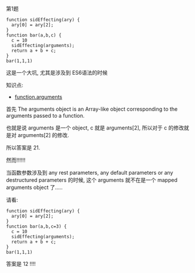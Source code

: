 第1题
>
```
function sidEffecting(ary) {
  ary[0] = ary[2];
}
function bar(a,b,c) {
  c = 10
  sidEffecting(arguments);
  return a + b + c;
}
bar(1,1,1)
```

这是一个大坑, 尤其是涉及到 ES6语法的时候

知识点:

* [function.arguments ](https://developer.mozilla.org/zh-CN/docs/Web/JavaScript/Reference/Global_Objects/Function/arguments)

首先 The arguments object is an Array-like object corresponding to the arguments passed to a function.

也就是说 arguments 是一个 object, c 就是 arguments[2], 所以对于 c 的修改就是对 arguments[2] 的修改.

所以答案是 21.

然而!!!!!!

当函数参数涉及到 any rest parameters, any default parameters or any destructured parameters 的时候, 这个 arguments 就不在是一个 mapped arguments object 了…..

请看:
>
```
function sidEffecting(ary) {
  ary[0] = ary[2];
}
function bar(a,b,c=3) {
  c = 10
  sidEffecting(arguments);
  return a + b + c;
}
bar(1,1,1)
```

答案是 12 !!!!
